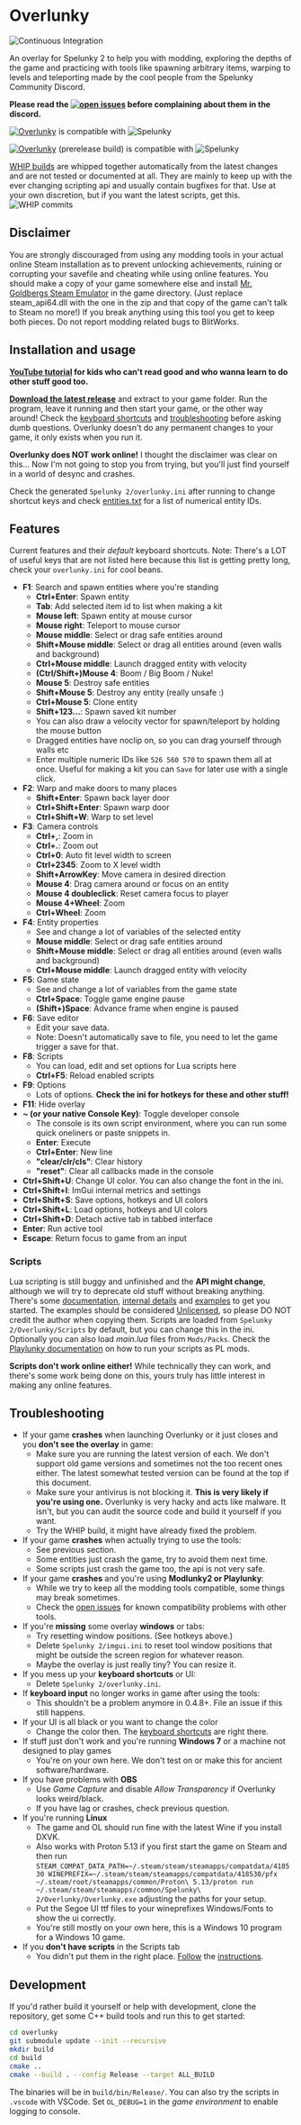 # Overlunky
![Continuous Integration](https://github.com/spelunky-fyi/overlunky/workflows/Continuous%20Integration/badge.svg)

An overlay for Spelunky 2 to help you with modding, exploring the depths of the game and practicing with tools like spawning arbitrary items, warping to levels and teleporting made by the cool people from the Spelunky Community Discord.

**Please read the [![open issues](https://img.shields.io/github/issues-raw/spelunky-fyi/overlunky)](https://github.com/spelunky-fyi/overlunky/issues) before complaining about them in the discord.**

[![Overlunky](https://img.shields.io/github/v/release/spelunky-fyi/overlunky?label=Overlunky)](https://github.com/spelunky-fyi/overlunky/releases/latest) is compatible with ![Spelunky](https://img.shields.io/badge/Spelunky2-1.21.0c-green)

[![Overlunky](https://img.shields.io/github/v/release/spelunky-fyi/overlunky?include_prereleases&label=Overlunky)](https://github.com/spelunky-fyi/overlunky/releases/tag/whip) (prerelease build) is compatible with ![Spelunky](https://img.shields.io/badge/Spelunky2-1.21.0c-green)

[WHIP builds](https://github.com/spelunky-fyi/overlunky/releases/tag/whip) are whipped together automatically from the latest changes and are not tested or documented at all. They are mainly to keep up with the ever changing scripting api and usually contain bugfixes for that. Use at your own discretion, but if you want the latest scripts, get this. ![WHIP commits](https://img.shields.io/github/commits-since/spelunky-fyi/overlunky/latest)

## Disclaimer
You are strongly discouraged from using any modding tools in your actual online Steam installation as to prevent unlocking achievements, ruining or corrupting your savefile and cheating while using online features. You should make a copy of your game somewhere else and install [Mr. Goldbergs Steam Emulator](https://mr_goldberg.gitlab.io/goldberg_emulator/) in the game directory. (Just replace steam_api64.dll with the one in the zip and that copy of the game can't talk to Steam no more!) If you break anything using this tool you get to keep both pieces. Do not report modding related bugs to BlitWorks.

## Installation and usage
**[YouTube tutorial](https://youtu.be/Zzba4cV9f2c) for kids who can't read good and who wanna learn to do other stuff good too.**

**[Download the latest release](https://github.com/spelunky-fyi/overlunky/releases/latest)** and extract to your game folder. Run the program, leave it running and then start your game, or the other way around! Check the [keyboard shortcuts](#features) and [troubleshooting](#troubleshooting) before asking dumb questions. Overlunky doesn't do any permanent changes to your game, it only exists when you run it.

**Overlunky does NOT work online!** I thought the disclaimer was clear on this... Now I'm not going to stop you from trying, but you'll just find yourself in a world of desync and crashes.

Check the generated `Spelunky 2/overlunky.ini` after running to change shortcut keys and check [entities.txt](https://github.com/spelunky-fyi/overlunky/blob/main/docs/game_data/entities.txt) for a list of numerical entity IDs.

## Features
Current features and their *default* keyboard shortcuts. Note: There's a LOT of useful keys that are not listed here because this list is getting pretty long, check your `overlunky.ini` for cool beans.
  - **F1**: Search and spawn entities where you're standing
      + **Ctrl+Enter**: Spawn entity
      + **Tab**: Add selected item id to list when making a kit
      + **Mouse left**: Spawn entity at mouse cursor
      + **Mouse right**: Teleport to mouse cursor
      + **Mouse middle**: Select or drag safe entities around
      + **Shift+Mouse middle**: Select or drag all entities around (even walls and background)
      + **Ctrl+Mouse middle**: Launch dragged entity with velocity
      + **(Ctrl/Shift+)Mouse 4**: Boom / Big Boom / Nuke!
      + **Mouse 5**: Destroy safe entities
      + **Shift+Mouse 5**: Destroy any entity (really unsafe :)
      + **Ctrl+Mouse 5**: Clone entity
      + **Shift+123...**: Spawn saved kit number
      + You can also draw a velocity vector for spawn/teleport by holding the mouse button
      + Dragged entities have noclip on, so you can drag yourself through walls etc
      + Enter multiple numeric IDs like `526 560 570` to spawn them all at once. Useful for making a kit you can `Save` for later use with a single click.
  - **F2**: Warp and make doors to many places
      + **Shift+Enter**: Spawn back layer door
      + **Ctrl+Shift+Enter**: Spawn warp door
      + **Ctrl+Shift+W**: Warp to set level
  - **F3**: Camera controls
      + **Ctrl+,**: Zoom in
      + **Ctrl+.**: Zoom out
      + **Ctrl+0**: Auto fit level width to screen
      + **Ctrl+2345**: Zoom to X level width
      + **Shift+ArrowKey**: Move camera in desired direction
      + **Mouse 4**: Drag camera around or focus on an entity
      + **Mouse 4 doubleclick**: Reset camera focus to player
      + **Mouse 4+Wheel**: Zoom
      + **Ctrl+Wheel**: Zoom
  - **F4**: Entity properties
      + See and change a lot of variables of the selected entity
      + **Mouse middle**: Select or drag safe entities around
      + **Shift+Mouse middle**: Select or drag all entities around (even walls and background)
      + **Ctrl+Mouse middle**: Launch dragged entity with velocity
  - **F5**: Game state
      + See and change a lot of variables from the game state
      + **Ctrl+Space**: Toggle game engine pause
      + **(Shift+)Space**: Advance frame when engine is paused
  - **F6**: Save editor
      + Edit your save data.
      + Note: Doesn't automatically save to file, you need to let the game trigger a save for that.
  - **F8**: Scripts
      + You can load, edit and set options for Lua scripts here
      + **Ctrl+F5**: Reload enabled scripts
  - **F9**: Options
      + Lots of options. **Check the ini for hotkeys for these and other stuff!**
  - **F11**: Hide overlay
  - **\~ (or your native Console Key)**: Toggle developer console
    - The console is its own script environment, where you can run some quick oneliners or paste snippets in.
    - **Enter**: Execute
    - **Ctrl+Enter**: New line
    - **"clear/clr/cls"**: Clear history
    - **"reset"**: Clear all callbacks made in the console
  - **Ctrl+Shift+U**: Change UI color. You can also change the font in the ini.
  - **Ctrl+Shift+I**: ImGui internal metrics and settings
  - **Ctrl+Shift+S**: Save options, hotkeys and UI colors
  - **Ctrl+Shift+L**: Load options, hotkeys and UI colors
  - **Ctrl+Shift+D**: Detach active tab in tabbed interface
  - **Enter**: Run active tool
  - **Escape**: Return focus to game from an input

### Scripts
Lua scripting is still buggy and unfinished and the **API might change**, although we will try to deprecate old stuff without breaking anything. There's some [documentation](https://github.com/spelunky-fyi/overlunky/blob/main/docs/script-api.md), [internal details](https://github.com/spelunky-fyi/overlunky/tree/main/docs) and [examples](https://github.com/spelunky-fyi/overlunky/tree/main/examples) to get you started. The examples should be considered [Unlicensed](https://unlicense.org/), so please DO NOT credit the author when copying them. Scripts are loaded from `Spelunky 2/Overlunky/Scripts` by default, but you can change this in the ini. Optionally you can also load *main.lua* files from `Mods/Packs`. Check the [Playlunky documentation](https://github.com/spelunky-fyi/Playlunky/wiki#script-mods) on how to run your scripts as PL mods.

**Scripts don't work online either!** While technically they can work, and there's some work being done on this, yours truly has little interest in making any online features.

## Troubleshooting
  - If your game **crashes** when launching Overlunky or it just closes and you **don't see the overlay** in game:
    + Make sure you are running the latest version of each. We don't support old game versions and sometimes not the too recent ones either. The latest somewhat tested version can be found at the top if this document.
    + Make sure your antivirus is not blocking it. **This is very likely if you're using one.** Overlunky is very hacky and acts like malware. It isn't, but you can audit the source code and build it yourself if you want.
    + Try the WHIP build, it might have already fixed the problem.
  - If your game **crashes** when actually trying to use the tools:
    + See previous section.
    + Some entities just crash the game, try to avoid them next time.
    + Some scripts just crash the game too, the api is not very safe.
  - If your game **crashes** and you're using **Modlunky2 or Playlunky**:
    + While we try to keep all the modding tools compatible, some things may break sometimes.
    + Check the [open issues](https://github.com/spelunky-fyi/overlunky/issues) for known compatibility problems with other tools.
  - If you're **missing** some overlay **windows** or tabs:
    + Try resetting window positions. (See hotkeys above.)
    + Delete `Spelunky 2/imgui.ini` to reset tool window positions that might be outside the screen region for whatever reason.
    + Maybe the overlay is just really tiny? You can resize it.
  - If you mess up your **keyboard shortcuts** or UI:
    + Delete `Spelunky 2/overlunky.ini`.
  - If **keyboard input** no longer works in game after using the tools:
    + This shouldn't be a problem anymore in 0.4.8+. File an issue if this still happens.
  - If your UI is all black or you want to change the color
    + Change the color then. The [keyboard shortcuts](#features) are right there.
  - If stuff just don't work and you're running **Windows 7** or a machine not designed to play games
    + You're on your own here. We don't test on or make this for ancient software/hardware.
  - If you have problems with **OBS**
    + Use *Game Capture* and disable *Allow Transparency* if Overlunky looks weird/black.
    + If you have lag or crashes, check previous question.
  - If you're running **Linux**
    + The game and OL should run fine with the latest Wine if you install DXVK.
    + Also works with Proton 5.13 if you first start the game on Steam and then run `STEAM_COMPAT_DATA_PATH=~/.steam/steam/steamapps/compatdata/418530 WINEPREFIX=~/.steam/steam/steamapps/compatdata/418530/pfx ~/.steam/root/steamapps/common/Proton\ 5.13/proton run ~/.steam/steam/steamapps/common/Spelunky\ 2/Overlunky/Overlunky.exe` adjusting the paths for your setup.
    + Put the Segoe UI ttf files to your wineprefixes Windows/Fonts to show the ui correctly.
    + You're still mostly on your own here, this is a Windows 10 program for a Windows 10 game.
  - If you **don't have scripts** in the Scripts tab
    + You didn't put them in the right place. [Follow](#installation-and-usage) the [instructions](#scripts).

## Development
If you'd rather build it yourself or help with development, clone the repository, get some C++ build tools and run this to get started:
```bash
cd overlunky
git submodule update --init --recursive
mkdir build
cd build
cmake ..
cmake --build . --config Release --target ALL_BUILD
```
The binaries will be in `build/bin/Release/`. You can also try the scripts in `.vscode` with VSCode. Set `OL_DEBUG=1` in the *game environment* to enable logging to console.
